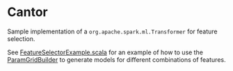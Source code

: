 Cantor
======

Sample implementation of a `org.apache.spark.ml.Transformer` for feature selection.

See [FeatureSelectorExample.scala] for an example of how to use the [ParamGridBuilder] to generate models
for different combinations of features.

[ParamGridBuilder]: https://spark.apache.org/docs/latest/api/scala/index.html#org.apache.spark.ml.tuning.ParamGridBuilder
[FeatureSelectorExample.scala]: src/main/scala/com/cloudera/cantor/FeatureSelectorExample.scala
